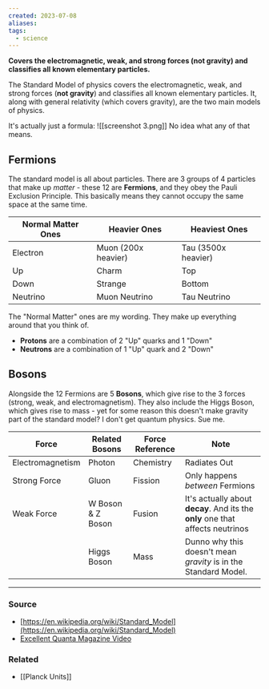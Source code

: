 ```yaml
---
created: 2023-07-08
aliases: 
tags:
  - science
---
```

**Covers the electromagnetic, weak, and strong forces (not gravity) and classifies all known elementary particles.**

The Standard Model of physics covers the electromagnetic, weak, and strong forces (**not gravity**) and classifies all known elementary particles. It, along with general relativity (which covers gravity), are the two main models of physics.

It's actually just a formula:
![[screenshot 3.png]]
No idea what any of that means.
## Fermions
The standard model is all about particles. There are 3 groups of 4 particles that make up *matter* - these 12 are **Fermions**, and they obey the Pauli Exclusion Principle. This basically means they cannot occupy the same space at the same time.

| Normal Matter Ones | Heavier Ones        | Heaviest Ones       |
| ------------------ | ------------------- | ------------------- |
| Electron           | Muon (200x heavier) | Tau (3500x heavier) |
| Up                 | Charm               | Top                 |
| Down               | Strange             | Bottom              |
| Neutrino           | Muon Neutrino       | Tau Neutrino        |
The "Normal Matter" ones are my wording. They make up everything around that you think of. 
- **Protons** are a combination of 2 "Up" quarks and 1 "Down"
- **Neutrons** are a combination of 1 "Up" quark and 2 "Down"
## Bosons
Alongside the 12 Fermions are 5 **Bosons**, which give rise to the 3 forces (strong, weak, and electromagnetism). They also include the Higgs Boson, which gives rise to mass - yet for some reason this doesn't make gravity part of the standard model? I don't get quantum physics. Sue me.

| Force            | Related Bosons    | Force Reference | Note                                                                           |
| ---------------- | ----------------- | --------------- | ------------------------------------------------------------------------------ |
| Electromagnetism | Photon            | Chemistry       | Radiates Out                                                                   |
| Strong Force     | Gluon             | Fission         | Only happens *between* Fermions                                                |
| Weak Force       | W Boson & Z Boson | Fusion          | It's actually about **decay**. And its the **only** one that affects neutrinos |
|                  | Higgs Boson       | Mass            | Dunno why this doesn't mean *gravity* is in the Standard Model.                |

---

### Source
- [https://en.wikipedia.org/wiki/Standard_Model](https://en.wikipedia.org/wiki/Standard_Model)
- [Excellent Quanta Magazine Video](https://youtu.be/Unl1jXFnzgo?si=PozYnshaYD2sOx5I)
### Related
- [[Planck Units]]

